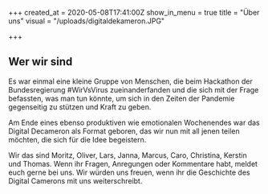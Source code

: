 +++
created_at = 2020-05-08T17:41:00Z
show_in_menu = true
title = "Über uns"
visual = "/uploads/digitaldekameron.JPG"

+++
## Wer wir sind

Es war einmal eine kleine Gruppe von Menschen, die beim Hackathon der Bundesregierung #WirVsVirus zueinanderfanden und die sich mit der Frage befassten, was man tun könnte, um sich in den Zeiten der Pandemie gegenseitig zu stützen und Kraft zu geben.

Am Ende eines ebenso produktiven wie emotionalen Wochenendes war das Digital Decameron als Format geboren, das wir nun mit all jenen teilen möchten, die sich für die Idee begeistern.

Wir das sind Moritz, Oliver, Lars, Janna, Marcus, Caro, Christina, Kerstin und Thomas. Wenn ihr Fragen, Anregungen oder Kommentare habt, meldet euch gerne bei uns. Wir würden uns freuen, wenn ihr die Geschichte des Digital Camerons mit uns weiterschreibt.